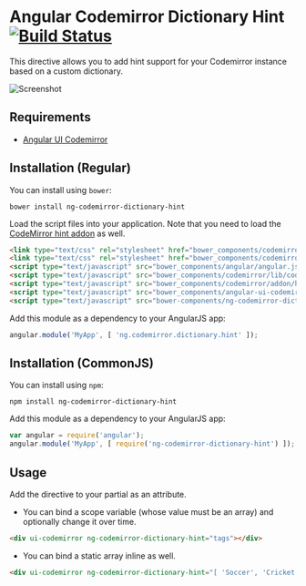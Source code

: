 # Angular Codemirror Dictionary Hint &nbsp;[![Build Status](https://travis-ci.org/amarnus/ng-codemirror-dictionary-hint.svg?branch=master)](https://travis-ci.org/amarnus/ng-codemirror-dictionary-hint)

This directive allows you to add hint support for your Codemirror instance based on a custom dictionary.

![Screenshot](https://raw.githubusercontent.com/amarnus/ng-codemirror-dictionary-hint/master/images/screenshot.png)

## Requirements
- [Angular UI Codemirror](https://github.com/angular-ui/ui-codemirror)

## Installation (Regular)

You can install using `bower`:

    bower install ng-codemirror-dictionary-hint

Load the script files into your application. Note that you need to load the 
[CodeMirror hint addon](http://codemirror.net/doc/manual.html#addons) as well.

```html
<link type="text/css" rel="stylesheet" href="bower_components/codemirror/lib/codemirror.css">
<link type="text/css" rel="stylesheet" href="bower_components/codemirror/addon/hint/show-hint.css" />
<script type="text/javascript" src="bower_components/angular/angular.js"></script>
<script type="text/javascript" src="bower_components/codemirror/lib/codemirror.js"></script>
<script type="text/javascript" src="bower_components/codemirror/addon/hint/show-hint.js"></script>
<script type="text/javascript" src="bower_components/angular-ui-codemirror/ui-codemirror.js"></script>
<script type="text/javascript" src="bower-components/ng-codemirror-dictionary-hint/lib/ng-codemirror-dictionary-hint.js"></script>
```

Add this module as a dependency to your AngularJS app:

```javascript
angular.module('MyApp', [ 'ng.codemirror.dictionary.hint' ]);
```

## Installation (CommonJS)

You can install using `npm`:

    npm install ng-codemirror-dictionary-hint

Add this module as a dependency to your AngularJS app:

```javascript
var angular = require('angular');
angular.module('MyApp', [ require('ng-codemirror-dictionary-hint') ]);
```

## Usage

Add the directive to your partial as an attribute.

- You can bind a scope variable (whose value must be an array) and optionally change it over time.

```html
<div ui-codemirror ng-codemirror-dictionary-hint="tags"></div>
```

- You can bind a static array inline as well.

```html
<div ui-codemirror ng-codemirror-dictionary-hint="[ 'Soccer', 'Cricket', 'Baseball', 'Kho Kho' ]"></div>
```